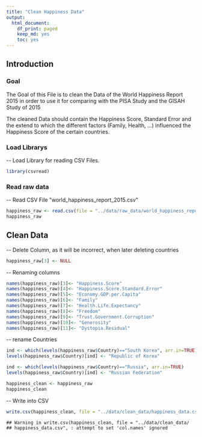 ```yaml
---
title: "Clean Happiness Data"
output:
  html_document:
    df_print: paged
    keep_md: yes
    toc: yes
---
```


## Introduction

### Goal

The Goal of this File is to clean the Data of the World Happiness Report 2015 in order to use it for comparing with the PISA Study and the GISAH Study of 2015
  
The cleaned Data should contain the Happiness Score, Standard Error and the extend to which the different factors (Family, Health, ...) influenced the Happiness Score of the certain countries.


### Load Librarys

-- Load Library for reading CSV Files.


```r
library(csvread)
```

### Read raw data

-- Read CSV File "world_happiness_report_2015.csv"  


```r
happiness_raw <- read.csv(file = "../data/raw_data/world_happiness_report_2015.csv", header = TRUE)
happiness_raw
```

<div data-pagedtable="false">
  <script data-pagedtable-source type="application/json">
{"columns":[{"label":["Country"],"name":[1],"type":["fctr"],"align":["left"]},{"label":["Region"],"name":[2],"type":["fctr"],"align":["left"]},{"label":["Happiness.Rank"],"name":[3],"type":["int"],"align":["right"]},{"label":["Happiness.Score"],"name":[4],"type":["dbl"],"align":["right"]},{"label":["Standard.Error"],"name":[5],"type":["dbl"],"align":["right"]},{"label":["Economy..GDP.per.Capita."],"name":[6],"type":["dbl"],"align":["right"]},{"label":["Family"],"name":[7],"type":["dbl"],"align":["right"]},{"label":["Health..Life.Expectancy."],"name":[8],"type":["dbl"],"align":["right"]},{"label":["Freedom"],"name":[9],"type":["dbl"],"align":["right"]},{"label":["Trust..Government.Corruption."],"name":[10],"type":["dbl"],"align":["right"]},{"label":["Generosity"],"name":[11],"type":["dbl"],"align":["right"]},{"label":["Dystopia.Residual"],"name":[12],"type":["dbl"],"align":["right"]}],"data":[{"1":"Switzerland","2":"Western Europe","3":"1","4":"7.587","5":"0.03411","6":"1.39651","7":"1.34951","8":"0.94143","9":"0.66557","10":"0.41978","11":"0.29678","12":"2.51738"},{"1":"Iceland","2":"Western Europe","3":"2","4":"7.561","5":"0.04884","6":"1.30232","7":"1.40223","8":"0.94784","9":"0.62877","10":"0.14145","11":"0.43630","12":"2.70201"},{"1":"Denmark","2":"Western Europe","3":"3","4":"7.527","5":"0.03328","6":"1.32548","7":"1.36058","8":"0.87464","9":"0.64938","10":"0.48357","11":"0.34139","12":"2.49204"},{"1":"Norway","2":"Western Europe","3":"4","4":"7.522","5":"0.03880","6":"1.45900","7":"1.33095","8":"0.88521","9":"0.66973","10":"0.36503","11":"0.34699","12":"2.46531"},{"1":"Canada","2":"North America","3":"5","4":"7.427","5":"0.03553","6":"1.32629","7":"1.32261","8":"0.90563","9":"0.63297","10":"0.32957","11":"0.45811","12":"2.45176"},{"1":"Finland","2":"Western Europe","3":"6","4":"7.406","5":"0.03140","6":"1.29025","7":"1.31826","8":"0.88911","9":"0.64169","10":"0.41372","11":"0.23351","12":"2.61955"},{"1":"Netherlands","2":"Western Europe","3":"7","4":"7.378","5":"0.02799","6":"1.32944","7":"1.28017","8":"0.89284","9":"0.61576","10":"0.31814","11":"0.47610","12":"2.46570"},{"1":"Sweden","2":"Western Europe","3":"8","4":"7.364","5":"0.03157","6":"1.33171","7":"1.28907","8":"0.91087","9":"0.65980","10":"0.43844","11":"0.36262","12":"2.37119"},{"1":"New Zealand","2":"Australia and New Zealand","3":"9","4":"7.286","5":"0.03371","6":"1.25018","7":"1.31967","8":"0.90837","9":"0.63938","10":"0.42922","11":"0.47501","12":"2.26425"},{"1":"Australia","2":"Australia and New Zealand","3":"10","4":"7.284","5":"0.04083","6":"1.33358","7":"1.30923","8":"0.93156","9":"0.65124","10":"0.35637","11":"0.43562","12":"2.26646"},{"1":"Israel","2":"Middle East and Northern Africa","3":"11","4":"7.278","5":"0.03470","6":"1.22857","7":"1.22393","8":"0.91387","9":"0.41319","10":"0.07785","11":"0.33172","12":"3.08854"},{"1":"Costa Rica","2":"Latin America and Caribbean","3":"12","4":"7.226","5":"0.04454","6":"0.95578","7":"1.23788","8":"0.86027","9":"0.63376","10":"0.10583","11":"0.25497","12":"3.17728"},{"1":"Austria","2":"Western Europe","3":"13","4":"7.200","5":"0.03751","6":"1.33723","7":"1.29704","8":"0.89042","9":"0.62433","10":"0.18676","11":"0.33088","12":"2.53320"},{"1":"Mexico","2":"Latin America and Caribbean","3":"14","4":"7.187","5":"0.04176","6":"1.02054","7":"0.91451","8":"0.81444","9":"0.48181","10":"0.21312","11":"0.14074","12":"3.60214"},{"1":"United States","2":"North America","3":"15","4":"7.119","5":"0.03839","6":"1.39451","7":"1.24711","8":"0.86179","9":"0.54604","10":"0.15890","11":"0.40105","12":"2.51011"},{"1":"Brazil","2":"Latin America and Caribbean","3":"16","4":"6.983","5":"0.04076","6":"0.98124","7":"1.23287","8":"0.69702","9":"0.49049","10":"0.17521","11":"0.14574","12":"3.26001"},{"1":"Luxembourg","2":"Western Europe","3":"17","4":"6.946","5":"0.03499","6":"1.56391","7":"1.21963","8":"0.91894","9":"0.61583","10":"0.37798","11":"0.28034","12":"1.96961"},{"1":"Ireland","2":"Western Europe","3":"18","4":"6.940","5":"0.03676","6":"1.33596","7":"1.36948","8":"0.89533","9":"0.61777","10":"0.28703","11":"0.45901","12":"1.97570"},{"1":"Belgium","2":"Western Europe","3":"19","4":"6.937","5":"0.03595","6":"1.30782","7":"1.28566","8":"0.89667","9":"0.58450","10":"0.22540","11":"0.22250","12":"2.41484"},{"1":"United Arab Emirates","2":"Middle East and Northern Africa","3":"20","4":"6.901","5":"0.03729","6":"1.42727","7":"1.12575","8":"0.80925","9":"0.64157","10":"0.38583","11":"0.26428","12":"2.24743"},{"1":"United Kingdom","2":"Western Europe","3":"21","4":"6.867","5":"0.01866","6":"1.26637","7":"1.28548","8":"0.90943","9":"0.59625","10":"0.32067","11":"0.51912","12":"1.96994"},{"1":"Oman","2":"Middle East and Northern Africa","3":"22","4":"6.853","5":"0.05335","6":"1.36011","7":"1.08182","8":"0.76276","9":"0.63274","10":"0.32524","11":"0.21542","12":"2.47489"},{"1":"Venezuela","2":"Latin America and Caribbean","3":"23","4":"6.810","5":"0.06476","6":"1.04424","7":"1.25596","8":"0.72052","9":"0.42908","10":"0.11069","11":"0.05841","12":"3.19131"},{"1":"Singapore","2":"Southeastern Asia","3":"24","4":"6.798","5":"0.03780","6":"1.52186","7":"1.02000","8":"1.02525","9":"0.54252","10":"0.49210","11":"0.31105","12":"1.88501"},{"1":"Panama","2":"Latin America and Caribbean","3":"25","4":"6.786","5":"0.04910","6":"1.06353","7":"1.19850","8":"0.79661","9":"0.54210","10":"0.09270","11":"0.24434","12":"2.84848"},{"1":"Germany","2":"Western Europe","3":"26","4":"6.750","5":"0.01848","6":"1.32792","7":"1.29937","8":"0.89186","9":"0.61477","10":"0.21843","11":"0.28214","12":"2.11569"},{"1":"Chile","2":"Latin America and Caribbean","3":"27","4":"6.670","5":"0.05800","6":"1.10715","7":"1.12447","8":"0.85857","9":"0.44132","10":"0.12869","11":"0.33363","12":"2.67585"},{"1":"Qatar","2":"Middle East and Northern Africa","3":"28","4":"6.611","5":"0.06257","6":"1.69042","7":"1.07860","8":"0.79733","9":"0.64040","10":"0.52208","11":"0.32573","12":"1.55674"},{"1":"France","2":"Western Europe","3":"29","4":"6.575","5":"0.03512","6":"1.27778","7":"1.26038","8":"0.94579","9":"0.55011","10":"0.20646","11":"0.12332","12":"2.21126"},{"1":"Argentina","2":"Latin America and Caribbean","3":"30","4":"6.574","5":"0.04612","6":"1.05351","7":"1.24823","8":"0.78723","9":"0.44974","10":"0.08484","11":"0.11451","12":"2.83600"},{"1":"Czech Republic","2":"Central and Eastern Europe","3":"31","4":"6.505","5":"0.04168","6":"1.17898","7":"1.20643","8":"0.84483","9":"0.46364","10":"0.02652","11":"0.10686","12":"2.67782"},{"1":"Uruguay","2":"Latin America and Caribbean","3":"32","4":"6.485","5":"0.04539","6":"1.06166","7":"1.20890","8":"0.81160","9":"0.60362","10":"0.24558","11":"0.23240","12":"2.32142"},{"1":"Colombia","2":"Latin America and Caribbean","3":"33","4":"6.477","5":"0.05051","6":"0.91861","7":"1.24018","8":"0.69077","9":"0.53466","10":"0.05120","11":"0.18401","12":"2.85737"},{"1":"Thailand","2":"Southeastern Asia","3":"34","4":"6.455","5":"0.03557","6":"0.96690","7":"1.26504","8":"0.73850","9":"0.55664","10":"0.03187","11":"0.57630","12":"2.31945"},{"1":"Saudi Arabia","2":"Middle East and Northern Africa","3":"35","4":"6.411","5":"0.04633","6":"1.39541","7":"1.08393","8":"0.72025","9":"0.31048","10":"0.32524","11":"0.13706","12":"2.43872"},{"1":"Spain","2":"Western Europe","3":"36","4":"6.329","5":"0.03468","6":"1.23011","7":"1.31379","8":"0.95562","9":"0.45951","10":"0.06398","11":"0.18227","12":"2.12367"},{"1":"Malta","2":"Western Europe","3":"37","4":"6.302","5":"0.04206","6":"1.20740","7":"1.30203","8":"0.88721","9":"0.60365","10":"0.13586","11":"0.51752","12":"1.64880"},{"1":"Taiwan","2":"Eastern Asia","3":"38","4":"6.298","5":"0.03868","6":"1.29098","7":"1.07617","8":"0.87530","9":"0.39740","10":"0.08129","11":"0.25376","12":"2.32323"},{"1":"Kuwait","2":"Middle East and Northern Africa","3":"39","4":"6.295","5":"0.04456","6":"1.55422","7":"1.16594","8":"0.72492","9":"0.55499","10":"0.25609","11":"0.16228","12":"1.87634"},{"1":"Suriname","2":"Latin America and Caribbean","3":"40","4":"6.269","5":"0.09811","6":"0.99534","7":"0.97200","8":"0.60820","9":"0.59657","10":"0.13633","11":"0.16991","12":"2.79094"},{"1":"Trinidad and Tobago","2":"Latin America and Caribbean","3":"41","4":"6.168","5":"0.10895","6":"1.21183","7":"1.18354","8":"0.61483","9":"0.55884","10":"0.01140","11":"0.31844","12":"2.26882"},{"1":"El Salvador","2":"Latin America and Caribbean","3":"42","4":"6.130","5":"0.05618","6":"0.76454","7":"1.02507","8":"0.67737","9":"0.40350","10":"0.11776","11":"0.10692","12":"3.03500"},{"1":"Guatemala","2":"Latin America and Caribbean","3":"43","4":"6.123","5":"0.05224","6":"0.74553","7":"1.04356","8":"0.64425","9":"0.57733","10":"0.09472","11":"0.27489","12":"2.74255"},{"1":"Uzbekistan","2":"Central and Eastern Europe","3":"44","4":"6.003","5":"0.04361","6":"0.63244","7":"1.34043","8":"0.59772","9":"0.65821","10":"0.30826","11":"0.22837","12":"2.23741"},{"1":"Slovakia","2":"Central and Eastern Europe","3":"45","4":"5.995","5":"0.04267","6":"1.16891","7":"1.26999","8":"0.78902","9":"0.31751","10":"0.03431","11":"0.16893","12":"2.24639"},{"1":"Japan","2":"Eastern Asia","3":"46","4":"5.987","5":"0.03581","6":"1.27074","7":"1.25712","8":"0.99111","9":"0.49615","10":"0.18060","11":"0.10705","12":"1.68435"},{"1":"South Korea","2":"Eastern Asia","3":"47","4":"5.984","5":"0.04098","6":"1.24461","7":"0.95774","8":"0.96538","9":"0.33208","10":"0.07857","11":"0.18557","12":"2.21978"},{"1":"Ecuador","2":"Latin America and Caribbean","3":"48","4":"5.975","5":"0.04528","6":"0.86402","7":"0.99903","8":"0.79075","9":"0.48574","10":"0.18090","11":"0.11541","12":"2.53942"},{"1":"Bahrain","2":"Middle East and Northern Africa","3":"49","4":"5.960","5":"0.05412","6":"1.32376","7":"1.21624","8":"0.74716","9":"0.45492","10":"0.30600","11":"0.17362","12":"1.73797"},{"1":"Italy","2":"Western Europe","3":"50","4":"5.948","5":"0.03914","6":"1.25114","7":"1.19777","8":"0.95446","9":"0.26236","10":"0.02901","11":"0.22823","12":"2.02518"},{"1":"Bolivia","2":"Latin America and Caribbean","3":"51","4":"5.890","5":"0.05642","6":"0.68133","7":"0.97841","8":"0.53920","9":"0.57414","10":"0.08800","11":"0.20536","12":"2.82334"},{"1":"Moldova","2":"Central and Eastern Europe","3":"52","4":"5.889","5":"0.03799","6":"0.59448","7":"1.01528","8":"0.61826","9":"0.32818","10":"0.01615","11":"0.20951","12":"3.10712"},{"1":"Paraguay","2":"Latin America and Caribbean","3":"53","4":"5.878","5":"0.04563","6":"0.75985","7":"1.30477","8":"0.66098","9":"0.53899","10":"0.08242","11":"0.34240","12":"2.18896"},{"1":"Kazakhstan","2":"Central and Eastern Europe","3":"54","4":"5.855","5":"0.04114","6":"1.12254","7":"1.12241","8":"0.64368","9":"0.51649","10":"0.08454","11":"0.11827","12":"2.24729"},{"1":"Slovenia","2":"Central and Eastern Europe","3":"55","4":"5.848","5":"0.04251","6":"1.18498","7":"1.27385","8":"0.87337","9":"0.60855","10":"0.03787","11":"0.25328","12":"1.61583"},{"1":"Lithuania","2":"Central and Eastern Europe","3":"56","4":"5.833","5":"0.03843","6":"1.14723","7":"1.25745","8":"0.73128","9":"0.21342","10":"0.01031","11":"0.02641","12":"2.44649"},{"1":"Nicaragua","2":"Latin America and Caribbean","3":"57","4":"5.828","5":"0.05371","6":"0.59325","7":"1.14184","8":"0.74314","9":"0.55475","10":"0.19317","11":"0.27815","12":"2.32407"},{"1":"Peru","2":"Latin America and Caribbean","3":"58","4":"5.824","5":"0.04615","6":"0.90019","7":"0.97459","8":"0.73017","9":"0.41496","10":"0.05989","11":"0.14982","12":"2.59450"},{"1":"Belarus","2":"Central and Eastern Europe","3":"59","4":"5.813","5":"0.03938","6":"1.03192","7":"1.23289","8":"0.73608","9":"0.37938","10":"0.19090","11":"0.11046","12":"2.13090"},{"1":"Poland","2":"Central and Eastern Europe","3":"60","4":"5.791","5":"0.04263","6":"1.12555","7":"1.27948","8":"0.77903","9":"0.53122","10":"0.04212","11":"0.16759","12":"1.86565"},{"1":"Malaysia","2":"Southeastern Asia","3":"61","4":"5.770","5":"0.04330","6":"1.12486","7":"1.07023","8":"0.72394","9":"0.53024","10":"0.10501","11":"0.33075","12":"1.88541"},{"1":"Croatia","2":"Central and Eastern Europe","3":"62","4":"5.759","5":"0.04394","6":"1.08254","7":"0.79624","8":"0.78805","9":"0.25883","10":"0.02430","11":"0.05444","12":"2.75414"},{"1":"Libya","2":"Middle East and Northern Africa","3":"63","4":"5.754","5":"0.07832","6":"1.13145","7":"1.11862","8":"0.70380","9":"0.41668","10":"0.11023","11":"0.18295","12":"2.09066"},{"1":"Russia","2":"Central and Eastern Europe","3":"64","4":"5.716","5":"0.03135","6":"1.13764","7":"1.23617","8":"0.66926","9":"0.36679","10":"0.03005","11":"0.00199","12":"2.27394"},{"1":"Jamaica","2":"Latin America and Caribbean","3":"65","4":"5.709","5":"0.13693","6":"0.81038","7":"1.15102","8":"0.68741","9":"0.50442","10":"0.02299","11":"0.21230","12":"2.32038"},{"1":"North Cyprus","2":"Western Europe","3":"66","4":"5.695","5":"0.05635","6":"1.20806","7":"1.07008","8":"0.92356","9":"0.49027","10":"0.14280","11":"0.26169","12":"1.59888"},{"1":"Cyprus","2":"Western Europe","3":"67","4":"5.689","5":"0.05580","6":"1.20813","7":"0.89318","8":"0.92356","9":"0.40672","10":"0.06146","11":"0.30638","12":"1.88931"},{"1":"Algeria","2":"Middle East and Northern Africa","3":"68","4":"5.605","5":"0.05099","6":"0.93929","7":"1.07772","8":"0.61766","9":"0.28579","10":"0.17383","11":"0.07822","12":"2.43209"},{"1":"Kosovo","2":"Central and Eastern Europe","3":"69","4":"5.589","5":"0.05018","6":"0.80148","7":"0.81198","8":"0.63132","9":"0.24749","10":"0.04741","11":"0.28310","12":"2.76579"},{"1":"Turkmenistan","2":"Central and Eastern Europe","3":"70","4":"5.548","5":"0.04175","6":"0.95847","7":"1.22668","8":"0.53886","9":"0.47610","10":"0.30844","11":"0.16979","12":"1.86984"},{"1":"Mauritius","2":"Sub-Saharan Africa","3":"71","4":"5.477","5":"0.07197","6":"1.00761","7":"0.98521","8":"0.70950","9":"0.56066","10":"0.07521","11":"0.37744","12":"1.76145"},{"1":"Hong Kong","2":"Eastern Asia","3":"72","4":"5.474","5":"0.05051","6":"1.38604","7":"1.05818","8":"1.01328","9":"0.59608","10":"0.37124","11":"0.39478","12":"0.65429"},{"1":"Estonia","2":"Central and Eastern Europe","3":"73","4":"5.429","5":"0.04013","6":"1.15174","7":"1.22791","8":"0.77361","9":"0.44888","10":"0.15184","11":"0.08680","12":"1.58782"},{"1":"Indonesia","2":"Southeastern Asia","3":"74","4":"5.399","5":"0.02596","6":"0.82827","7":"1.08708","8":"0.63793","9":"0.46611","10":"0.00000","11":"0.51535","12":"1.86399"},{"1":"Vietnam","2":"Southeastern Asia","3":"75","4":"5.360","5":"0.03107","6":"0.63216","7":"0.91226","8":"0.74676","9":"0.59444","10":"0.10441","11":"0.16860","12":"2.20173"},{"1":"Turkey","2":"Middle East and Northern Africa","3":"76","4":"5.332","5":"0.03864","6":"1.06098","7":"0.94632","8":"0.73172","9":"0.22815","10":"0.15746","11":"0.12253","12":"2.08528"},{"1":"Kyrgyzstan","2":"Central and Eastern Europe","3":"77","4":"5.286","5":"0.03823","6":"0.47428","7":"1.15115","8":"0.65088","9":"0.43477","10":"0.04232","11":"0.30030","12":"2.23270"},{"1":"Nigeria","2":"Sub-Saharan Africa","3":"78","4":"5.268","5":"0.04192","6":"0.65435","7":"0.90432","8":"0.16007","9":"0.34334","10":"0.04030","11":"0.27233","12":"2.89319"},{"1":"Bhutan","2":"Southern Asia","3":"79","4":"5.253","5":"0.03225","6":"0.77042","7":"1.10395","8":"0.57407","9":"0.53206","10":"0.15445","11":"0.47998","12":"1.63794"},{"1":"Azerbaijan","2":"Central and Eastern Europe","3":"80","4":"5.212","5":"0.03363","6":"1.02389","7":"0.93793","8":"0.64045","9":"0.37030","10":"0.16065","11":"0.07799","12":"2.00073"},{"1":"Pakistan","2":"Southern Asia","3":"81","4":"5.194","5":"0.03726","6":"0.59543","7":"0.41411","8":"0.51466","9":"0.12102","10":"0.10464","11":"0.33671","12":"3.10709"},{"1":"Jordan","2":"Middle East and Northern Africa","3":"82","4":"5.192","5":"0.04524","6":"0.90198","7":"1.05392","8":"0.69639","9":"0.40661","10":"0.14293","11":"0.11053","12":"1.87996"},{"1":"Montenegro","2":"Central and Eastern Europe","3":"82","4":"5.192","5":"0.05235","6":"0.97438","7":"0.90557","8":"0.72521","9":"0.18260","10":"0.14296","11":"0.16140","12":"2.10017"},{"1":"China","2":"Eastern Asia","3":"84","4":"5.140","5":"0.02424","6":"0.89012","7":"0.94675","8":"0.81658","9":"0.51697","10":"0.02781","11":"0.08185","12":"1.86040"},{"1":"Zambia","2":"Sub-Saharan Africa","3":"85","4":"5.129","5":"0.06988","6":"0.47038","7":"0.91612","8":"0.29924","9":"0.48827","10":"0.12468","11":"0.19591","12":"2.63430"},{"1":"Romania","2":"Central and Eastern Europe","3":"86","4":"5.124","5":"0.06607","6":"1.04345","7":"0.88588","8":"0.76890","9":"0.35068","10":"0.00649","11":"0.13748","12":"1.93129"},{"1":"Serbia","2":"Central and Eastern Europe","3":"87","4":"5.123","5":"0.04864","6":"0.92053","7":"1.00964","8":"0.74836","9":"0.20107","10":"0.02617","11":"0.19231","12":"2.02500"},{"1":"Portugal","2":"Western Europe","3":"88","4":"5.102","5":"0.04802","6":"1.15991","7":"1.13935","8":"0.87519","9":"0.51469","10":"0.01078","11":"0.13719","12":"1.26462"},{"1":"Latvia","2":"Central and Eastern Europe","3":"89","4":"5.098","5":"0.04640","6":"1.11312","7":"1.09562","8":"0.72437","9":"0.29671","10":"0.06332","11":"0.18226","12":"1.62215"},{"1":"Philippines","2":"Southeastern Asia","3":"90","4":"5.073","5":"0.04934","6":"0.70532","7":"1.03516","8":"0.58114","9":"0.62545","10":"0.12279","11":"0.24991","12":"1.75360"},{"1":"Somaliland region","2":"Sub-Saharan Africa","3":"91","4":"5.057","5":"0.06161","6":"0.18847","7":"0.95152","8":"0.43873","9":"0.46582","10":"0.39928","11":"0.50318","12":"2.11032"},{"1":"Morocco","2":"Middle East and Northern Africa","3":"92","4":"5.013","5":"0.03420","6":"0.73479","7":"0.64095","8":"0.60954","9":"0.41691","10":"0.08546","11":"0.07172","12":"2.45373"},{"1":"Macedonia","2":"Central and Eastern Europe","3":"93","4":"5.007","5":"0.05376","6":"0.91851","7":"1.00232","8":"0.73545","9":"0.33457","10":"0.05327","11":"0.22359","12":"1.73933"},{"1":"Mozambique","2":"Sub-Saharan Africa","3":"94","4":"4.971","5":"0.07896","6":"0.08308","7":"1.02626","8":"0.09131","9":"0.34037","10":"0.15603","11":"0.22269","12":"3.05137"},{"1":"Albania","2":"Central and Eastern Europe","3":"95","4":"4.959","5":"0.05013","6":"0.87867","7":"0.80434","8":"0.81325","9":"0.35733","10":"0.06413","11":"0.14272","12":"1.89894"},{"1":"Bosnia and Herzegovina","2":"Central and Eastern Europe","3":"96","4":"4.949","5":"0.06913","6":"0.83223","7":"0.91916","8":"0.79081","9":"0.09245","10":"0.00227","11":"0.24808","12":"2.06367"},{"1":"Lesotho","2":"Sub-Saharan Africa","3":"97","4":"4.898","5":"0.09438","6":"0.37545","7":"1.04103","8":"0.07612","9":"0.31767","10":"0.12504","11":"0.16388","12":"2.79832"},{"1":"Dominican Republic","2":"Latin America and Caribbean","3":"98","4":"4.885","5":"0.07446","6":"0.89537","7":"1.17202","8":"0.66825","9":"0.57672","10":"0.14234","11":"0.21684","12":"1.21305"},{"1":"Laos","2":"Southeastern Asia","3":"99","4":"4.876","5":"0.06698","6":"0.59066","7":"0.73803","8":"0.54909","9":"0.59591","10":"0.24249","11":"0.42192","12":"1.73799"},{"1":"Mongolia","2":"Eastern Asia","3":"100","4":"4.874","5":"0.03313","6":"0.82819","7":"1.30060","8":"0.60268","9":"0.43626","10":"0.02666","11":"0.33230","12":"1.34759"},{"1":"Swaziland","2":"Sub-Saharan Africa","3":"101","4":"4.867","5":"0.08742","6":"0.71206","7":"1.07284","8":"0.07566","9":"0.30658","10":"0.03060","11":"0.18259","12":"2.48676"},{"1":"Greece","2":"Western Europe","3":"102","4":"4.857","5":"0.05062","6":"1.15406","7":"0.92933","8":"0.88213","9":"0.07699","10":"0.01397","11":"0.00000","12":"1.80101"},{"1":"Lebanon","2":"Middle East and Northern Africa","3":"103","4":"4.839","5":"0.04337","6":"1.02564","7":"0.80001","8":"0.83947","9":"0.33916","10":"0.04582","11":"0.21854","12":"1.57059"},{"1":"Hungary","2":"Central and Eastern Europe","3":"104","4":"4.800","5":"0.06107","6":"1.12094","7":"1.20215","8":"0.75905","9":"0.32112","10":"0.02758","11":"0.12800","12":"1.24074"},{"1":"Honduras","2":"Latin America and Caribbean","3":"105","4":"4.788","5":"0.05648","6":"0.59532","7":"0.95348","8":"0.69510","9":"0.40148","10":"0.06825","11":"0.23027","12":"1.84408"},{"1":"Tajikistan","2":"Central and Eastern Europe","3":"106","4":"4.786","5":"0.03198","6":"0.39047","7":"0.85563","8":"0.57379","9":"0.47216","10":"0.15072","11":"0.22974","12":"2.11399"},{"1":"Tunisia","2":"Middle East and Northern Africa","3":"107","4":"4.739","5":"0.03589","6":"0.88113","7":"0.60429","8":"0.73793","9":"0.26268","10":"0.06358","11":"0.06431","12":"2.12466"},{"1":"Palestinian Territories","2":"Middle East and Northern Africa","3":"108","4":"4.715","5":"0.04394","6":"0.59867","7":"0.92558","8":"0.66015","9":"0.24499","10":"0.12905","11":"0.11251","12":"2.04384"},{"1":"Bangladesh","2":"Southern Asia","3":"109","4":"4.694","5":"0.03077","6":"0.39753","7":"0.43106","8":"0.60164","9":"0.40820","10":"0.12569","11":"0.21222","12":"2.51767"},{"1":"Iran","2":"Middle East and Northern Africa","3":"110","4":"4.686","5":"0.04449","6":"1.00880","7":"0.54447","8":"0.69805","9":"0.30033","10":"0.05863","11":"0.38086","12":"1.69440"},{"1":"Ukraine","2":"Central and Eastern Europe","3":"111","4":"4.681","5":"0.04412","6":"0.79907","7":"1.20278","8":"0.67390","9":"0.25123","10":"0.02961","11":"0.15275","12":"1.57140"},{"1":"Iraq","2":"Middle East and Northern Africa","3":"112","4":"4.677","5":"0.05232","6":"0.98549","7":"0.81889","8":"0.60237","9":"0.00000","10":"0.13788","11":"0.17922","12":"1.95335"},{"1":"South Africa","2":"Sub-Saharan Africa","3":"113","4":"4.642","5":"0.04585","6":"0.92049","7":"1.18468","8":"0.27688","9":"0.33207","10":"0.08884","11":"0.11973","12":"1.71956"},{"1":"Ghana","2":"Sub-Saharan Africa","3":"114","4":"4.633","5":"0.04742","6":"0.54558","7":"0.67954","8":"0.40132","9":"0.42342","10":"0.04355","11":"0.23087","12":"2.30919"},{"1":"Zimbabwe","2":"Sub-Saharan Africa","3":"115","4":"4.610","5":"0.04290","6":"0.27100","7":"1.03276","8":"0.33475","9":"0.25861","10":"0.08079","11":"0.18987","12":"2.44191"},{"1":"Liberia","2":"Sub-Saharan Africa","3":"116","4":"4.571","5":"0.11068","6":"0.07120","7":"0.78968","8":"0.34201","9":"0.28531","10":"0.06232","11":"0.24362","12":"2.77729"},{"1":"India","2":"Southern Asia","3":"117","4":"4.565","5":"0.02043","6":"0.64499","7":"0.38174","8":"0.51529","9":"0.39786","10":"0.08492","11":"0.26475","12":"2.27513"},{"1":"Sudan","2":"Sub-Saharan Africa","3":"118","4":"4.550","5":"0.06740","6":"0.52107","7":"1.01404","8":"0.36878","9":"0.10081","10":"0.14660","11":"0.19062","12":"2.20857"},{"1":"Haiti","2":"Latin America and Caribbean","3":"119","4":"4.518","5":"0.07331","6":"0.26673","7":"0.74302","8":"0.38847","9":"0.24425","10":"0.17175","11":"0.46187","12":"2.24173"},{"1":"Congo (Kinshasa)","2":"Sub-Saharan Africa","3":"120","4":"4.517","5":"0.03680","6":"0.00000","7":"1.00120","8":"0.09806","9":"0.22605","10":"0.07625","11":"0.24834","12":"2.86712"},{"1":"Nepal","2":"Southern Asia","3":"121","4":"4.514","5":"0.03607","6":"0.35997","7":"0.86449","8":"0.56874","9":"0.38282","10":"0.05907","11":"0.32296","12":"1.95637"},{"1":"Ethiopia","2":"Sub-Saharan Africa","3":"122","4":"4.512","5":"0.03780","6":"0.19073","7":"0.60406","8":"0.44055","9":"0.43450","10":"0.15048","11":"0.24325","12":"2.44876"},{"1":"Sierra Leone","2":"Sub-Saharan Africa","3":"123","4":"4.507","5":"0.07068","6":"0.33024","7":"0.95571","8":"0.00000","9":"0.40840","10":"0.08786","11":"0.21488","12":"2.51009"},{"1":"Mauritania","2":"Sub-Saharan Africa","3":"124","4":"4.436","5":"0.03947","6":"0.45407","7":"0.86908","8":"0.35874","9":"0.24232","10":"0.17461","11":"0.21900","12":"2.11773"},{"1":"Kenya","2":"Sub-Saharan Africa","3":"125","4":"4.419","5":"0.04734","6":"0.36471","7":"0.99876","8":"0.41435","9":"0.42215","10":"0.05839","11":"0.37542","12":"1.78555"},{"1":"Djibouti","2":"Sub-Saharan Africa","3":"126","4":"4.369","5":"0.08096","6":"0.44025","7":"0.59207","8":"0.36291","9":"0.46074","10":"0.28105","11":"0.18093","12":"2.05125"},{"1":"Armenia","2":"Central and Eastern Europe","3":"127","4":"4.350","5":"0.04763","6":"0.76821","7":"0.77711","8":"0.72990","9":"0.19847","10":"0.03900","11":"0.07855","12":"1.75873"},{"1":"Botswana","2":"Sub-Saharan Africa","3":"128","4":"4.332","5":"0.04934","6":"0.99355","7":"1.10464","8":"0.04776","9":"0.49495","10":"0.12474","11":"0.10461","12":"1.46181"},{"1":"Myanmar","2":"Southeastern Asia","3":"129","4":"4.307","5":"0.04351","6":"0.27108","7":"0.70905","8":"0.48246","9":"0.44017","10":"0.19034","11":"0.79588","12":"1.41805"},{"1":"Georgia","2":"Central and Eastern Europe","3":"130","4":"4.297","5":"0.04221","6":"0.74190","7":"0.38562","8":"0.72926","9":"0.40577","10":"0.38331","11":"0.05547","12":"1.59541"},{"1":"Malawi","2":"Sub-Saharan Africa","3":"131","4":"4.292","5":"0.06130","6":"0.01604","7":"0.41134","8":"0.22562","9":"0.43054","10":"0.06977","11":"0.33128","12":"2.80791"},{"1":"Sri Lanka","2":"Southern Asia","3":"132","4":"4.271","5":"0.03751","6":"0.83524","7":"1.01905","8":"0.70806","9":"0.53726","10":"0.09179","11":"0.40828","12":"0.67108"},{"1":"Cameroon","2":"Sub-Saharan Africa","3":"133","4":"4.252","5":"0.04678","6":"0.42250","7":"0.88767","8":"0.23402","9":"0.49309","10":"0.05786","11":"0.20618","12":"1.95071"},{"1":"Bulgaria","2":"Central and Eastern Europe","3":"134","4":"4.218","5":"0.04828","6":"1.01216","7":"1.10614","8":"0.76649","9":"0.30587","10":"0.00872","11":"0.11921","12":"0.89991"},{"1":"Egypt","2":"Middle East and Northern Africa","3":"135","4":"4.194","5":"0.03260","6":"0.88180","7":"0.74700","8":"0.61712","9":"0.17288","10":"0.06324","11":"0.11291","12":"1.59927"},{"1":"Yemen","2":"Middle East and Northern Africa","3":"136","4":"4.077","5":"0.04367","6":"0.54649","7":"0.68093","8":"0.40064","9":"0.35571","10":"0.07854","11":"0.09131","12":"1.92313"},{"1":"Angola","2":"Sub-Saharan Africa","3":"137","4":"4.033","5":"0.04758","6":"0.75778","7":"0.86040","8":"0.16683","9":"0.10384","10":"0.07122","11":"0.12344","12":"1.94939"},{"1":"Mali","2":"Sub-Saharan Africa","3":"138","4":"3.995","5":"0.05602","6":"0.26074","7":"1.03526","8":"0.20583","9":"0.38857","10":"0.12352","11":"0.18798","12":"1.79293"},{"1":"Congo (Brazzaville)","2":"Sub-Saharan Africa","3":"139","4":"3.989","5":"0.06682","6":"0.67866","7":"0.66290","8":"0.31051","9":"0.41466","10":"0.11686","11":"0.12388","12":"1.68135"},{"1":"Comoros","2":"Sub-Saharan Africa","3":"140","4":"3.956","5":"0.04797","6":"0.23906","7":"0.79273","8":"0.36315","9":"0.22917","10":"0.19900","11":"0.17441","12":"1.95812"},{"1":"Uganda","2":"Sub-Saharan Africa","3":"141","4":"3.931","5":"0.04317","6":"0.21102","7":"1.13299","8":"0.33861","9":"0.45727","10":"0.07267","11":"0.29066","12":"1.42766"},{"1":"Senegal","2":"Sub-Saharan Africa","3":"142","4":"3.904","5":"0.03608","6":"0.36498","7":"0.97619","8":"0.43540","9":"0.36772","10":"0.10713","11":"0.20843","12":"1.44395"},{"1":"Gabon","2":"Sub-Saharan Africa","3":"143","4":"3.896","5":"0.04547","6":"1.06024","7":"0.90528","8":"0.43372","9":"0.31914","10":"0.11091","11":"0.06822","12":"0.99895"},{"1":"Niger","2":"Sub-Saharan Africa","3":"144","4":"3.845","5":"0.03602","6":"0.06940","7":"0.77265","8":"0.29707","9":"0.47692","10":"0.15639","11":"0.19387","12":"1.87877"},{"1":"Cambodia","2":"Southeastern Asia","3":"145","4":"3.819","5":"0.05069","6":"0.46038","7":"0.62736","8":"0.61114","9":"0.66246","10":"0.07247","11":"0.40359","12":"0.98195"},{"1":"Tanzania","2":"Sub-Saharan Africa","3":"146","4":"3.781","5":"0.05061","6":"0.28520","7":"1.00268","8":"0.38215","9":"0.32878","10":"0.05747","11":"0.34377","12":"1.38079"},{"1":"Madagascar","2":"Sub-Saharan Africa","3":"147","4":"3.681","5":"0.03633","6":"0.20824","7":"0.66801","8":"0.46721","9":"0.19184","10":"0.08124","11":"0.21333","12":"1.85100"},{"1":"Central African Republic","2":"Sub-Saharan Africa","3":"148","4":"3.678","5":"0.06112","6":"0.07850","7":"0.00000","8":"0.06699","9":"0.48879","10":"0.08289","11":"0.23835","12":"2.72230"},{"1":"Chad","2":"Sub-Saharan Africa","3":"149","4":"3.667","5":"0.03830","6":"0.34193","7":"0.76062","8":"0.15010","9":"0.23501","10":"0.05269","11":"0.18386","12":"1.94296"},{"1":"Guinea","2":"Sub-Saharan Africa","3":"150","4":"3.656","5":"0.03590","6":"0.17417","7":"0.46475","8":"0.24009","9":"0.37725","10":"0.12139","11":"0.28657","12":"1.99172"},{"1":"Ivory Coast","2":"Sub-Saharan Africa","3":"151","4":"3.655","5":"0.05141","6":"0.46534","7":"0.77115","8":"0.15185","9":"0.46866","10":"0.17922","11":"0.20165","12":"1.41723"},{"1":"Burkina Faso","2":"Sub-Saharan Africa","3":"152","4":"3.587","5":"0.04324","6":"0.25812","7":"0.85188","8":"0.27125","9":"0.39493","10":"0.12832","11":"0.21747","12":"1.46494"},{"1":"Afghanistan","2":"Southern Asia","3":"153","4":"3.575","5":"0.03084","6":"0.31982","7":"0.30285","8":"0.30335","9":"0.23414","10":"0.09719","11":"0.36510","12":"1.95210"},{"1":"Rwanda","2":"Sub-Saharan Africa","3":"154","4":"3.465","5":"0.03464","6":"0.22208","7":"0.77370","8":"0.42864","9":"0.59201","10":"0.55191","11":"0.22628","12":"0.67042"},{"1":"Benin","2":"Sub-Saharan Africa","3":"155","4":"3.340","5":"0.03656","6":"0.28665","7":"0.35386","8":"0.31910","9":"0.48450","10":"0.08010","11":"0.18260","12":"1.63328"},{"1":"Syria","2":"Middle East and Northern Africa","3":"156","4":"3.006","5":"0.05015","6":"0.66320","7":"0.47489","8":"0.72193","9":"0.15684","10":"0.18906","11":"0.47179","12":"0.32858"},{"1":"Burundi","2":"Sub-Saharan Africa","3":"157","4":"2.905","5":"0.08658","6":"0.01530","7":"0.41587","8":"0.22396","9":"0.11850","10":"0.10062","11":"0.19727","12":"1.83302"},{"1":"Togo","2":"Sub-Saharan Africa","3":"158","4":"2.839","5":"0.06727","6":"0.20868","7":"0.13995","8":"0.28443","9":"0.36453","10":"0.10731","11":"0.16681","12":"1.56726"}],"options":{"columns":{"min":{},"max":[10]},"rows":{"min":[10],"max":[10]},"pages":{}}}
  </script>
</div>

## Clean Data

-- Delete Column, as it will be incorrect, when later deleting countries


```r
happiness_raw[3] <- NULL
```

-- Renaming columns


```r
names(happiness_raw)[3]<- "Happiness.Score"
names(happiness_raw)[4]<- "Happiness.Score.Standard.Error"
names(happiness_raw)[5]<- "Economy.GDP.per.Capita"
names(happiness_raw)[6]<- "Family"
names(happiness_raw)[7]<- "Health.Life.Expectancy"
names(happiness_raw)[8]<- "Freedom"
names(happiness_raw)[9]<- "Trust.Government.Corruption"
names(happiness_raw)[10]<- "Generosity"
names(happiness_raw)[11]<- "Dystopia.Residual"
```

-- rename Countries  


```r
ind <- which(levels(happiness_raw$Country)=="South Korea", arr.in=TRUE)
levels(happiness_raw$Country)[ind] <- "Republic of Korea"

ind <- which(levels(happiness_raw$Country)=="Russia", arr.in=TRUE)
levels(happiness_raw$Country)[ind] <- "Russian Federation"

happiness_clean <- happiness_raw
happiness_clean
```

<div data-pagedtable="false">
  <script data-pagedtable-source type="application/json">
{"columns":[{"label":["Country"],"name":[1],"type":["fctr"],"align":["left"]},{"label":["Region"],"name":[2],"type":["fctr"],"align":["left"]},{"label":["Happiness.Score"],"name":[3],"type":["dbl"],"align":["right"]},{"label":["Happiness.Score.Standard.Error"],"name":[4],"type":["dbl"],"align":["right"]},{"label":["Economy.GDP.per.Capita"],"name":[5],"type":["dbl"],"align":["right"]},{"label":["Family"],"name":[6],"type":["dbl"],"align":["right"]},{"label":["Health.Life.Expectancy"],"name":[7],"type":["dbl"],"align":["right"]},{"label":["Freedom"],"name":[8],"type":["dbl"],"align":["right"]},{"label":["Trust.Government.Corruption"],"name":[9],"type":["dbl"],"align":["right"]},{"label":["Generosity"],"name":[10],"type":["dbl"],"align":["right"]},{"label":["Dystopia.Residual"],"name":[11],"type":["dbl"],"align":["right"]}],"data":[{"1":"Switzerland","2":"Western Europe","3":"7.587","4":"0.03411","5":"1.39651","6":"1.34951","7":"0.94143","8":"0.66557","9":"0.41978","10":"0.29678","11":"2.51738"},{"1":"Iceland","2":"Western Europe","3":"7.561","4":"0.04884","5":"1.30232","6":"1.40223","7":"0.94784","8":"0.62877","9":"0.14145","10":"0.43630","11":"2.70201"},{"1":"Denmark","2":"Western Europe","3":"7.527","4":"0.03328","5":"1.32548","6":"1.36058","7":"0.87464","8":"0.64938","9":"0.48357","10":"0.34139","11":"2.49204"},{"1":"Norway","2":"Western Europe","3":"7.522","4":"0.03880","5":"1.45900","6":"1.33095","7":"0.88521","8":"0.66973","9":"0.36503","10":"0.34699","11":"2.46531"},{"1":"Canada","2":"North America","3":"7.427","4":"0.03553","5":"1.32629","6":"1.32261","7":"0.90563","8":"0.63297","9":"0.32957","10":"0.45811","11":"2.45176"},{"1":"Finland","2":"Western Europe","3":"7.406","4":"0.03140","5":"1.29025","6":"1.31826","7":"0.88911","8":"0.64169","9":"0.41372","10":"0.23351","11":"2.61955"},{"1":"Netherlands","2":"Western Europe","3":"7.378","4":"0.02799","5":"1.32944","6":"1.28017","7":"0.89284","8":"0.61576","9":"0.31814","10":"0.47610","11":"2.46570"},{"1":"Sweden","2":"Western Europe","3":"7.364","4":"0.03157","5":"1.33171","6":"1.28907","7":"0.91087","8":"0.65980","9":"0.43844","10":"0.36262","11":"2.37119"},{"1":"New Zealand","2":"Australia and New Zealand","3":"7.286","4":"0.03371","5":"1.25018","6":"1.31967","7":"0.90837","8":"0.63938","9":"0.42922","10":"0.47501","11":"2.26425"},{"1":"Australia","2":"Australia and New Zealand","3":"7.284","4":"0.04083","5":"1.33358","6":"1.30923","7":"0.93156","8":"0.65124","9":"0.35637","10":"0.43562","11":"2.26646"},{"1":"Israel","2":"Middle East and Northern Africa","3":"7.278","4":"0.03470","5":"1.22857","6":"1.22393","7":"0.91387","8":"0.41319","9":"0.07785","10":"0.33172","11":"3.08854"},{"1":"Costa Rica","2":"Latin America and Caribbean","3":"7.226","4":"0.04454","5":"0.95578","6":"1.23788","7":"0.86027","8":"0.63376","9":"0.10583","10":"0.25497","11":"3.17728"},{"1":"Austria","2":"Western Europe","3":"7.200","4":"0.03751","5":"1.33723","6":"1.29704","7":"0.89042","8":"0.62433","9":"0.18676","10":"0.33088","11":"2.53320"},{"1":"Mexico","2":"Latin America and Caribbean","3":"7.187","4":"0.04176","5":"1.02054","6":"0.91451","7":"0.81444","8":"0.48181","9":"0.21312","10":"0.14074","11":"3.60214"},{"1":"United States","2":"North America","3":"7.119","4":"0.03839","5":"1.39451","6":"1.24711","7":"0.86179","8":"0.54604","9":"0.15890","10":"0.40105","11":"2.51011"},{"1":"Brazil","2":"Latin America and Caribbean","3":"6.983","4":"0.04076","5":"0.98124","6":"1.23287","7":"0.69702","8":"0.49049","9":"0.17521","10":"0.14574","11":"3.26001"},{"1":"Luxembourg","2":"Western Europe","3":"6.946","4":"0.03499","5":"1.56391","6":"1.21963","7":"0.91894","8":"0.61583","9":"0.37798","10":"0.28034","11":"1.96961"},{"1":"Ireland","2":"Western Europe","3":"6.940","4":"0.03676","5":"1.33596","6":"1.36948","7":"0.89533","8":"0.61777","9":"0.28703","10":"0.45901","11":"1.97570"},{"1":"Belgium","2":"Western Europe","3":"6.937","4":"0.03595","5":"1.30782","6":"1.28566","7":"0.89667","8":"0.58450","9":"0.22540","10":"0.22250","11":"2.41484"},{"1":"United Arab Emirates","2":"Middle East and Northern Africa","3":"6.901","4":"0.03729","5":"1.42727","6":"1.12575","7":"0.80925","8":"0.64157","9":"0.38583","10":"0.26428","11":"2.24743"},{"1":"United Kingdom","2":"Western Europe","3":"6.867","4":"0.01866","5":"1.26637","6":"1.28548","7":"0.90943","8":"0.59625","9":"0.32067","10":"0.51912","11":"1.96994"},{"1":"Oman","2":"Middle East and Northern Africa","3":"6.853","4":"0.05335","5":"1.36011","6":"1.08182","7":"0.76276","8":"0.63274","9":"0.32524","10":"0.21542","11":"2.47489"},{"1":"Venezuela","2":"Latin America and Caribbean","3":"6.810","4":"0.06476","5":"1.04424","6":"1.25596","7":"0.72052","8":"0.42908","9":"0.11069","10":"0.05841","11":"3.19131"},{"1":"Singapore","2":"Southeastern Asia","3":"6.798","4":"0.03780","5":"1.52186","6":"1.02000","7":"1.02525","8":"0.54252","9":"0.49210","10":"0.31105","11":"1.88501"},{"1":"Panama","2":"Latin America and Caribbean","3":"6.786","4":"0.04910","5":"1.06353","6":"1.19850","7":"0.79661","8":"0.54210","9":"0.09270","10":"0.24434","11":"2.84848"},{"1":"Germany","2":"Western Europe","3":"6.750","4":"0.01848","5":"1.32792","6":"1.29937","7":"0.89186","8":"0.61477","9":"0.21843","10":"0.28214","11":"2.11569"},{"1":"Chile","2":"Latin America and Caribbean","3":"6.670","4":"0.05800","5":"1.10715","6":"1.12447","7":"0.85857","8":"0.44132","9":"0.12869","10":"0.33363","11":"2.67585"},{"1":"Qatar","2":"Middle East and Northern Africa","3":"6.611","4":"0.06257","5":"1.69042","6":"1.07860","7":"0.79733","8":"0.64040","9":"0.52208","10":"0.32573","11":"1.55674"},{"1":"France","2":"Western Europe","3":"6.575","4":"0.03512","5":"1.27778","6":"1.26038","7":"0.94579","8":"0.55011","9":"0.20646","10":"0.12332","11":"2.21126"},{"1":"Argentina","2":"Latin America and Caribbean","3":"6.574","4":"0.04612","5":"1.05351","6":"1.24823","7":"0.78723","8":"0.44974","9":"0.08484","10":"0.11451","11":"2.83600"},{"1":"Czech Republic","2":"Central and Eastern Europe","3":"6.505","4":"0.04168","5":"1.17898","6":"1.20643","7":"0.84483","8":"0.46364","9":"0.02652","10":"0.10686","11":"2.67782"},{"1":"Uruguay","2":"Latin America and Caribbean","3":"6.485","4":"0.04539","5":"1.06166","6":"1.20890","7":"0.81160","8":"0.60362","9":"0.24558","10":"0.23240","11":"2.32142"},{"1":"Colombia","2":"Latin America and Caribbean","3":"6.477","4":"0.05051","5":"0.91861","6":"1.24018","7":"0.69077","8":"0.53466","9":"0.05120","10":"0.18401","11":"2.85737"},{"1":"Thailand","2":"Southeastern Asia","3":"6.455","4":"0.03557","5":"0.96690","6":"1.26504","7":"0.73850","8":"0.55664","9":"0.03187","10":"0.57630","11":"2.31945"},{"1":"Saudi Arabia","2":"Middle East and Northern Africa","3":"6.411","4":"0.04633","5":"1.39541","6":"1.08393","7":"0.72025","8":"0.31048","9":"0.32524","10":"0.13706","11":"2.43872"},{"1":"Spain","2":"Western Europe","3":"6.329","4":"0.03468","5":"1.23011","6":"1.31379","7":"0.95562","8":"0.45951","9":"0.06398","10":"0.18227","11":"2.12367"},{"1":"Malta","2":"Western Europe","3":"6.302","4":"0.04206","5":"1.20740","6":"1.30203","7":"0.88721","8":"0.60365","9":"0.13586","10":"0.51752","11":"1.64880"},{"1":"Taiwan","2":"Eastern Asia","3":"6.298","4":"0.03868","5":"1.29098","6":"1.07617","7":"0.87530","8":"0.39740","9":"0.08129","10":"0.25376","11":"2.32323"},{"1":"Kuwait","2":"Middle East and Northern Africa","3":"6.295","4":"0.04456","5":"1.55422","6":"1.16594","7":"0.72492","8":"0.55499","9":"0.25609","10":"0.16228","11":"1.87634"},{"1":"Suriname","2":"Latin America and Caribbean","3":"6.269","4":"0.09811","5":"0.99534","6":"0.97200","7":"0.60820","8":"0.59657","9":"0.13633","10":"0.16991","11":"2.79094"},{"1":"Trinidad and Tobago","2":"Latin America and Caribbean","3":"6.168","4":"0.10895","5":"1.21183","6":"1.18354","7":"0.61483","8":"0.55884","9":"0.01140","10":"0.31844","11":"2.26882"},{"1":"El Salvador","2":"Latin America and Caribbean","3":"6.130","4":"0.05618","5":"0.76454","6":"1.02507","7":"0.67737","8":"0.40350","9":"0.11776","10":"0.10692","11":"3.03500"},{"1":"Guatemala","2":"Latin America and Caribbean","3":"6.123","4":"0.05224","5":"0.74553","6":"1.04356","7":"0.64425","8":"0.57733","9":"0.09472","10":"0.27489","11":"2.74255"},{"1":"Uzbekistan","2":"Central and Eastern Europe","3":"6.003","4":"0.04361","5":"0.63244","6":"1.34043","7":"0.59772","8":"0.65821","9":"0.30826","10":"0.22837","11":"2.23741"},{"1":"Slovakia","2":"Central and Eastern Europe","3":"5.995","4":"0.04267","5":"1.16891","6":"1.26999","7":"0.78902","8":"0.31751","9":"0.03431","10":"0.16893","11":"2.24639"},{"1":"Japan","2":"Eastern Asia","3":"5.987","4":"0.03581","5":"1.27074","6":"1.25712","7":"0.99111","8":"0.49615","9":"0.18060","10":"0.10705","11":"1.68435"},{"1":"Republic of Korea","2":"Eastern Asia","3":"5.984","4":"0.04098","5":"1.24461","6":"0.95774","7":"0.96538","8":"0.33208","9":"0.07857","10":"0.18557","11":"2.21978"},{"1":"Ecuador","2":"Latin America and Caribbean","3":"5.975","4":"0.04528","5":"0.86402","6":"0.99903","7":"0.79075","8":"0.48574","9":"0.18090","10":"0.11541","11":"2.53942"},{"1":"Bahrain","2":"Middle East and Northern Africa","3":"5.960","4":"0.05412","5":"1.32376","6":"1.21624","7":"0.74716","8":"0.45492","9":"0.30600","10":"0.17362","11":"1.73797"},{"1":"Italy","2":"Western Europe","3":"5.948","4":"0.03914","5":"1.25114","6":"1.19777","7":"0.95446","8":"0.26236","9":"0.02901","10":"0.22823","11":"2.02518"},{"1":"Bolivia","2":"Latin America and Caribbean","3":"5.890","4":"0.05642","5":"0.68133","6":"0.97841","7":"0.53920","8":"0.57414","9":"0.08800","10":"0.20536","11":"2.82334"},{"1":"Moldova","2":"Central and Eastern Europe","3":"5.889","4":"0.03799","5":"0.59448","6":"1.01528","7":"0.61826","8":"0.32818","9":"0.01615","10":"0.20951","11":"3.10712"},{"1":"Paraguay","2":"Latin America and Caribbean","3":"5.878","4":"0.04563","5":"0.75985","6":"1.30477","7":"0.66098","8":"0.53899","9":"0.08242","10":"0.34240","11":"2.18896"},{"1":"Kazakhstan","2":"Central and Eastern Europe","3":"5.855","4":"0.04114","5":"1.12254","6":"1.12241","7":"0.64368","8":"0.51649","9":"0.08454","10":"0.11827","11":"2.24729"},{"1":"Slovenia","2":"Central and Eastern Europe","3":"5.848","4":"0.04251","5":"1.18498","6":"1.27385","7":"0.87337","8":"0.60855","9":"0.03787","10":"0.25328","11":"1.61583"},{"1":"Lithuania","2":"Central and Eastern Europe","3":"5.833","4":"0.03843","5":"1.14723","6":"1.25745","7":"0.73128","8":"0.21342","9":"0.01031","10":"0.02641","11":"2.44649"},{"1":"Nicaragua","2":"Latin America and Caribbean","3":"5.828","4":"0.05371","5":"0.59325","6":"1.14184","7":"0.74314","8":"0.55475","9":"0.19317","10":"0.27815","11":"2.32407"},{"1":"Peru","2":"Latin America and Caribbean","3":"5.824","4":"0.04615","5":"0.90019","6":"0.97459","7":"0.73017","8":"0.41496","9":"0.05989","10":"0.14982","11":"2.59450"},{"1":"Belarus","2":"Central and Eastern Europe","3":"5.813","4":"0.03938","5":"1.03192","6":"1.23289","7":"0.73608","8":"0.37938","9":"0.19090","10":"0.11046","11":"2.13090"},{"1":"Poland","2":"Central and Eastern Europe","3":"5.791","4":"0.04263","5":"1.12555","6":"1.27948","7":"0.77903","8":"0.53122","9":"0.04212","10":"0.16759","11":"1.86565"},{"1":"Malaysia","2":"Southeastern Asia","3":"5.770","4":"0.04330","5":"1.12486","6":"1.07023","7":"0.72394","8":"0.53024","9":"0.10501","10":"0.33075","11":"1.88541"},{"1":"Croatia","2":"Central and Eastern Europe","3":"5.759","4":"0.04394","5":"1.08254","6":"0.79624","7":"0.78805","8":"0.25883","9":"0.02430","10":"0.05444","11":"2.75414"},{"1":"Libya","2":"Middle East and Northern Africa","3":"5.754","4":"0.07832","5":"1.13145","6":"1.11862","7":"0.70380","8":"0.41668","9":"0.11023","10":"0.18295","11":"2.09066"},{"1":"Russian Federation","2":"Central and Eastern Europe","3":"5.716","4":"0.03135","5":"1.13764","6":"1.23617","7":"0.66926","8":"0.36679","9":"0.03005","10":"0.00199","11":"2.27394"},{"1":"Jamaica","2":"Latin America and Caribbean","3":"5.709","4":"0.13693","5":"0.81038","6":"1.15102","7":"0.68741","8":"0.50442","9":"0.02299","10":"0.21230","11":"2.32038"},{"1":"North Cyprus","2":"Western Europe","3":"5.695","4":"0.05635","5":"1.20806","6":"1.07008","7":"0.92356","8":"0.49027","9":"0.14280","10":"0.26169","11":"1.59888"},{"1":"Cyprus","2":"Western Europe","3":"5.689","4":"0.05580","5":"1.20813","6":"0.89318","7":"0.92356","8":"0.40672","9":"0.06146","10":"0.30638","11":"1.88931"},{"1":"Algeria","2":"Middle East and Northern Africa","3":"5.605","4":"0.05099","5":"0.93929","6":"1.07772","7":"0.61766","8":"0.28579","9":"0.17383","10":"0.07822","11":"2.43209"},{"1":"Kosovo","2":"Central and Eastern Europe","3":"5.589","4":"0.05018","5":"0.80148","6":"0.81198","7":"0.63132","8":"0.24749","9":"0.04741","10":"0.28310","11":"2.76579"},{"1":"Turkmenistan","2":"Central and Eastern Europe","3":"5.548","4":"0.04175","5":"0.95847","6":"1.22668","7":"0.53886","8":"0.47610","9":"0.30844","10":"0.16979","11":"1.86984"},{"1":"Mauritius","2":"Sub-Saharan Africa","3":"5.477","4":"0.07197","5":"1.00761","6":"0.98521","7":"0.70950","8":"0.56066","9":"0.07521","10":"0.37744","11":"1.76145"},{"1":"Hong Kong","2":"Eastern Asia","3":"5.474","4":"0.05051","5":"1.38604","6":"1.05818","7":"1.01328","8":"0.59608","9":"0.37124","10":"0.39478","11":"0.65429"},{"1":"Estonia","2":"Central and Eastern Europe","3":"5.429","4":"0.04013","5":"1.15174","6":"1.22791","7":"0.77361","8":"0.44888","9":"0.15184","10":"0.08680","11":"1.58782"},{"1":"Indonesia","2":"Southeastern Asia","3":"5.399","4":"0.02596","5":"0.82827","6":"1.08708","7":"0.63793","8":"0.46611","9":"0.00000","10":"0.51535","11":"1.86399"},{"1":"Vietnam","2":"Southeastern Asia","3":"5.360","4":"0.03107","5":"0.63216","6":"0.91226","7":"0.74676","8":"0.59444","9":"0.10441","10":"0.16860","11":"2.20173"},{"1":"Turkey","2":"Middle East and Northern Africa","3":"5.332","4":"0.03864","5":"1.06098","6":"0.94632","7":"0.73172","8":"0.22815","9":"0.15746","10":"0.12253","11":"2.08528"},{"1":"Kyrgyzstan","2":"Central and Eastern Europe","3":"5.286","4":"0.03823","5":"0.47428","6":"1.15115","7":"0.65088","8":"0.43477","9":"0.04232","10":"0.30030","11":"2.23270"},{"1":"Nigeria","2":"Sub-Saharan Africa","3":"5.268","4":"0.04192","5":"0.65435","6":"0.90432","7":"0.16007","8":"0.34334","9":"0.04030","10":"0.27233","11":"2.89319"},{"1":"Bhutan","2":"Southern Asia","3":"5.253","4":"0.03225","5":"0.77042","6":"1.10395","7":"0.57407","8":"0.53206","9":"0.15445","10":"0.47998","11":"1.63794"},{"1":"Azerbaijan","2":"Central and Eastern Europe","3":"5.212","4":"0.03363","5":"1.02389","6":"0.93793","7":"0.64045","8":"0.37030","9":"0.16065","10":"0.07799","11":"2.00073"},{"1":"Pakistan","2":"Southern Asia","3":"5.194","4":"0.03726","5":"0.59543","6":"0.41411","7":"0.51466","8":"0.12102","9":"0.10464","10":"0.33671","11":"3.10709"},{"1":"Jordan","2":"Middle East and Northern Africa","3":"5.192","4":"0.04524","5":"0.90198","6":"1.05392","7":"0.69639","8":"0.40661","9":"0.14293","10":"0.11053","11":"1.87996"},{"1":"Montenegro","2":"Central and Eastern Europe","3":"5.192","4":"0.05235","5":"0.97438","6":"0.90557","7":"0.72521","8":"0.18260","9":"0.14296","10":"0.16140","11":"2.10017"},{"1":"China","2":"Eastern Asia","3":"5.140","4":"0.02424","5":"0.89012","6":"0.94675","7":"0.81658","8":"0.51697","9":"0.02781","10":"0.08185","11":"1.86040"},{"1":"Zambia","2":"Sub-Saharan Africa","3":"5.129","4":"0.06988","5":"0.47038","6":"0.91612","7":"0.29924","8":"0.48827","9":"0.12468","10":"0.19591","11":"2.63430"},{"1":"Romania","2":"Central and Eastern Europe","3":"5.124","4":"0.06607","5":"1.04345","6":"0.88588","7":"0.76890","8":"0.35068","9":"0.00649","10":"0.13748","11":"1.93129"},{"1":"Serbia","2":"Central and Eastern Europe","3":"5.123","4":"0.04864","5":"0.92053","6":"1.00964","7":"0.74836","8":"0.20107","9":"0.02617","10":"0.19231","11":"2.02500"},{"1":"Portugal","2":"Western Europe","3":"5.102","4":"0.04802","5":"1.15991","6":"1.13935","7":"0.87519","8":"0.51469","9":"0.01078","10":"0.13719","11":"1.26462"},{"1":"Latvia","2":"Central and Eastern Europe","3":"5.098","4":"0.04640","5":"1.11312","6":"1.09562","7":"0.72437","8":"0.29671","9":"0.06332","10":"0.18226","11":"1.62215"},{"1":"Philippines","2":"Southeastern Asia","3":"5.073","4":"0.04934","5":"0.70532","6":"1.03516","7":"0.58114","8":"0.62545","9":"0.12279","10":"0.24991","11":"1.75360"},{"1":"Somaliland region","2":"Sub-Saharan Africa","3":"5.057","4":"0.06161","5":"0.18847","6":"0.95152","7":"0.43873","8":"0.46582","9":"0.39928","10":"0.50318","11":"2.11032"},{"1":"Morocco","2":"Middle East and Northern Africa","3":"5.013","4":"0.03420","5":"0.73479","6":"0.64095","7":"0.60954","8":"0.41691","9":"0.08546","10":"0.07172","11":"2.45373"},{"1":"Macedonia","2":"Central and Eastern Europe","3":"5.007","4":"0.05376","5":"0.91851","6":"1.00232","7":"0.73545","8":"0.33457","9":"0.05327","10":"0.22359","11":"1.73933"},{"1":"Mozambique","2":"Sub-Saharan Africa","3":"4.971","4":"0.07896","5":"0.08308","6":"1.02626","7":"0.09131","8":"0.34037","9":"0.15603","10":"0.22269","11":"3.05137"},{"1":"Albania","2":"Central and Eastern Europe","3":"4.959","4":"0.05013","5":"0.87867","6":"0.80434","7":"0.81325","8":"0.35733","9":"0.06413","10":"0.14272","11":"1.89894"},{"1":"Bosnia and Herzegovina","2":"Central and Eastern Europe","3":"4.949","4":"0.06913","5":"0.83223","6":"0.91916","7":"0.79081","8":"0.09245","9":"0.00227","10":"0.24808","11":"2.06367"},{"1":"Lesotho","2":"Sub-Saharan Africa","3":"4.898","4":"0.09438","5":"0.37545","6":"1.04103","7":"0.07612","8":"0.31767","9":"0.12504","10":"0.16388","11":"2.79832"},{"1":"Dominican Republic","2":"Latin America and Caribbean","3":"4.885","4":"0.07446","5":"0.89537","6":"1.17202","7":"0.66825","8":"0.57672","9":"0.14234","10":"0.21684","11":"1.21305"},{"1":"Laos","2":"Southeastern Asia","3":"4.876","4":"0.06698","5":"0.59066","6":"0.73803","7":"0.54909","8":"0.59591","9":"0.24249","10":"0.42192","11":"1.73799"},{"1":"Mongolia","2":"Eastern Asia","3":"4.874","4":"0.03313","5":"0.82819","6":"1.30060","7":"0.60268","8":"0.43626","9":"0.02666","10":"0.33230","11":"1.34759"},{"1":"Swaziland","2":"Sub-Saharan Africa","3":"4.867","4":"0.08742","5":"0.71206","6":"1.07284","7":"0.07566","8":"0.30658","9":"0.03060","10":"0.18259","11":"2.48676"},{"1":"Greece","2":"Western Europe","3":"4.857","4":"0.05062","5":"1.15406","6":"0.92933","7":"0.88213","8":"0.07699","9":"0.01397","10":"0.00000","11":"1.80101"},{"1":"Lebanon","2":"Middle East and Northern Africa","3":"4.839","4":"0.04337","5":"1.02564","6":"0.80001","7":"0.83947","8":"0.33916","9":"0.04582","10":"0.21854","11":"1.57059"},{"1":"Hungary","2":"Central and Eastern Europe","3":"4.800","4":"0.06107","5":"1.12094","6":"1.20215","7":"0.75905","8":"0.32112","9":"0.02758","10":"0.12800","11":"1.24074"},{"1":"Honduras","2":"Latin America and Caribbean","3":"4.788","4":"0.05648","5":"0.59532","6":"0.95348","7":"0.69510","8":"0.40148","9":"0.06825","10":"0.23027","11":"1.84408"},{"1":"Tajikistan","2":"Central and Eastern Europe","3":"4.786","4":"0.03198","5":"0.39047","6":"0.85563","7":"0.57379","8":"0.47216","9":"0.15072","10":"0.22974","11":"2.11399"},{"1":"Tunisia","2":"Middle East and Northern Africa","3":"4.739","4":"0.03589","5":"0.88113","6":"0.60429","7":"0.73793","8":"0.26268","9":"0.06358","10":"0.06431","11":"2.12466"},{"1":"Palestinian Territories","2":"Middle East and Northern Africa","3":"4.715","4":"0.04394","5":"0.59867","6":"0.92558","7":"0.66015","8":"0.24499","9":"0.12905","10":"0.11251","11":"2.04384"},{"1":"Bangladesh","2":"Southern Asia","3":"4.694","4":"0.03077","5":"0.39753","6":"0.43106","7":"0.60164","8":"0.40820","9":"0.12569","10":"0.21222","11":"2.51767"},{"1":"Iran","2":"Middle East and Northern Africa","3":"4.686","4":"0.04449","5":"1.00880","6":"0.54447","7":"0.69805","8":"0.30033","9":"0.05863","10":"0.38086","11":"1.69440"},{"1":"Ukraine","2":"Central and Eastern Europe","3":"4.681","4":"0.04412","5":"0.79907","6":"1.20278","7":"0.67390","8":"0.25123","9":"0.02961","10":"0.15275","11":"1.57140"},{"1":"Iraq","2":"Middle East and Northern Africa","3":"4.677","4":"0.05232","5":"0.98549","6":"0.81889","7":"0.60237","8":"0.00000","9":"0.13788","10":"0.17922","11":"1.95335"},{"1":"South Africa","2":"Sub-Saharan Africa","3":"4.642","4":"0.04585","5":"0.92049","6":"1.18468","7":"0.27688","8":"0.33207","9":"0.08884","10":"0.11973","11":"1.71956"},{"1":"Ghana","2":"Sub-Saharan Africa","3":"4.633","4":"0.04742","5":"0.54558","6":"0.67954","7":"0.40132","8":"0.42342","9":"0.04355","10":"0.23087","11":"2.30919"},{"1":"Zimbabwe","2":"Sub-Saharan Africa","3":"4.610","4":"0.04290","5":"0.27100","6":"1.03276","7":"0.33475","8":"0.25861","9":"0.08079","10":"0.18987","11":"2.44191"},{"1":"Liberia","2":"Sub-Saharan Africa","3":"4.571","4":"0.11068","5":"0.07120","6":"0.78968","7":"0.34201","8":"0.28531","9":"0.06232","10":"0.24362","11":"2.77729"},{"1":"India","2":"Southern Asia","3":"4.565","4":"0.02043","5":"0.64499","6":"0.38174","7":"0.51529","8":"0.39786","9":"0.08492","10":"0.26475","11":"2.27513"},{"1":"Sudan","2":"Sub-Saharan Africa","3":"4.550","4":"0.06740","5":"0.52107","6":"1.01404","7":"0.36878","8":"0.10081","9":"0.14660","10":"0.19062","11":"2.20857"},{"1":"Haiti","2":"Latin America and Caribbean","3":"4.518","4":"0.07331","5":"0.26673","6":"0.74302","7":"0.38847","8":"0.24425","9":"0.17175","10":"0.46187","11":"2.24173"},{"1":"Congo (Kinshasa)","2":"Sub-Saharan Africa","3":"4.517","4":"0.03680","5":"0.00000","6":"1.00120","7":"0.09806","8":"0.22605","9":"0.07625","10":"0.24834","11":"2.86712"},{"1":"Nepal","2":"Southern Asia","3":"4.514","4":"0.03607","5":"0.35997","6":"0.86449","7":"0.56874","8":"0.38282","9":"0.05907","10":"0.32296","11":"1.95637"},{"1":"Ethiopia","2":"Sub-Saharan Africa","3":"4.512","4":"0.03780","5":"0.19073","6":"0.60406","7":"0.44055","8":"0.43450","9":"0.15048","10":"0.24325","11":"2.44876"},{"1":"Sierra Leone","2":"Sub-Saharan Africa","3":"4.507","4":"0.07068","5":"0.33024","6":"0.95571","7":"0.00000","8":"0.40840","9":"0.08786","10":"0.21488","11":"2.51009"},{"1":"Mauritania","2":"Sub-Saharan Africa","3":"4.436","4":"0.03947","5":"0.45407","6":"0.86908","7":"0.35874","8":"0.24232","9":"0.17461","10":"0.21900","11":"2.11773"},{"1":"Kenya","2":"Sub-Saharan Africa","3":"4.419","4":"0.04734","5":"0.36471","6":"0.99876","7":"0.41435","8":"0.42215","9":"0.05839","10":"0.37542","11":"1.78555"},{"1":"Djibouti","2":"Sub-Saharan Africa","3":"4.369","4":"0.08096","5":"0.44025","6":"0.59207","7":"0.36291","8":"0.46074","9":"0.28105","10":"0.18093","11":"2.05125"},{"1":"Armenia","2":"Central and Eastern Europe","3":"4.350","4":"0.04763","5":"0.76821","6":"0.77711","7":"0.72990","8":"0.19847","9":"0.03900","10":"0.07855","11":"1.75873"},{"1":"Botswana","2":"Sub-Saharan Africa","3":"4.332","4":"0.04934","5":"0.99355","6":"1.10464","7":"0.04776","8":"0.49495","9":"0.12474","10":"0.10461","11":"1.46181"},{"1":"Myanmar","2":"Southeastern Asia","3":"4.307","4":"0.04351","5":"0.27108","6":"0.70905","7":"0.48246","8":"0.44017","9":"0.19034","10":"0.79588","11":"1.41805"},{"1":"Georgia","2":"Central and Eastern Europe","3":"4.297","4":"0.04221","5":"0.74190","6":"0.38562","7":"0.72926","8":"0.40577","9":"0.38331","10":"0.05547","11":"1.59541"},{"1":"Malawi","2":"Sub-Saharan Africa","3":"4.292","4":"0.06130","5":"0.01604","6":"0.41134","7":"0.22562","8":"0.43054","9":"0.06977","10":"0.33128","11":"2.80791"},{"1":"Sri Lanka","2":"Southern Asia","3":"4.271","4":"0.03751","5":"0.83524","6":"1.01905","7":"0.70806","8":"0.53726","9":"0.09179","10":"0.40828","11":"0.67108"},{"1":"Cameroon","2":"Sub-Saharan Africa","3":"4.252","4":"0.04678","5":"0.42250","6":"0.88767","7":"0.23402","8":"0.49309","9":"0.05786","10":"0.20618","11":"1.95071"},{"1":"Bulgaria","2":"Central and Eastern Europe","3":"4.218","4":"0.04828","5":"1.01216","6":"1.10614","7":"0.76649","8":"0.30587","9":"0.00872","10":"0.11921","11":"0.89991"},{"1":"Egypt","2":"Middle East and Northern Africa","3":"4.194","4":"0.03260","5":"0.88180","6":"0.74700","7":"0.61712","8":"0.17288","9":"0.06324","10":"0.11291","11":"1.59927"},{"1":"Yemen","2":"Middle East and Northern Africa","3":"4.077","4":"0.04367","5":"0.54649","6":"0.68093","7":"0.40064","8":"0.35571","9":"0.07854","10":"0.09131","11":"1.92313"},{"1":"Angola","2":"Sub-Saharan Africa","3":"4.033","4":"0.04758","5":"0.75778","6":"0.86040","7":"0.16683","8":"0.10384","9":"0.07122","10":"0.12344","11":"1.94939"},{"1":"Mali","2":"Sub-Saharan Africa","3":"3.995","4":"0.05602","5":"0.26074","6":"1.03526","7":"0.20583","8":"0.38857","9":"0.12352","10":"0.18798","11":"1.79293"},{"1":"Congo (Brazzaville)","2":"Sub-Saharan Africa","3":"3.989","4":"0.06682","5":"0.67866","6":"0.66290","7":"0.31051","8":"0.41466","9":"0.11686","10":"0.12388","11":"1.68135"},{"1":"Comoros","2":"Sub-Saharan Africa","3":"3.956","4":"0.04797","5":"0.23906","6":"0.79273","7":"0.36315","8":"0.22917","9":"0.19900","10":"0.17441","11":"1.95812"},{"1":"Uganda","2":"Sub-Saharan Africa","3":"3.931","4":"0.04317","5":"0.21102","6":"1.13299","7":"0.33861","8":"0.45727","9":"0.07267","10":"0.29066","11":"1.42766"},{"1":"Senegal","2":"Sub-Saharan Africa","3":"3.904","4":"0.03608","5":"0.36498","6":"0.97619","7":"0.43540","8":"0.36772","9":"0.10713","10":"0.20843","11":"1.44395"},{"1":"Gabon","2":"Sub-Saharan Africa","3":"3.896","4":"0.04547","5":"1.06024","6":"0.90528","7":"0.43372","8":"0.31914","9":"0.11091","10":"0.06822","11":"0.99895"},{"1":"Niger","2":"Sub-Saharan Africa","3":"3.845","4":"0.03602","5":"0.06940","6":"0.77265","7":"0.29707","8":"0.47692","9":"0.15639","10":"0.19387","11":"1.87877"},{"1":"Cambodia","2":"Southeastern Asia","3":"3.819","4":"0.05069","5":"0.46038","6":"0.62736","7":"0.61114","8":"0.66246","9":"0.07247","10":"0.40359","11":"0.98195"},{"1":"Tanzania","2":"Sub-Saharan Africa","3":"3.781","4":"0.05061","5":"0.28520","6":"1.00268","7":"0.38215","8":"0.32878","9":"0.05747","10":"0.34377","11":"1.38079"},{"1":"Madagascar","2":"Sub-Saharan Africa","3":"3.681","4":"0.03633","5":"0.20824","6":"0.66801","7":"0.46721","8":"0.19184","9":"0.08124","10":"0.21333","11":"1.85100"},{"1":"Central African Republic","2":"Sub-Saharan Africa","3":"3.678","4":"0.06112","5":"0.07850","6":"0.00000","7":"0.06699","8":"0.48879","9":"0.08289","10":"0.23835","11":"2.72230"},{"1":"Chad","2":"Sub-Saharan Africa","3":"3.667","4":"0.03830","5":"0.34193","6":"0.76062","7":"0.15010","8":"0.23501","9":"0.05269","10":"0.18386","11":"1.94296"},{"1":"Guinea","2":"Sub-Saharan Africa","3":"3.656","4":"0.03590","5":"0.17417","6":"0.46475","7":"0.24009","8":"0.37725","9":"0.12139","10":"0.28657","11":"1.99172"},{"1":"Ivory Coast","2":"Sub-Saharan Africa","3":"3.655","4":"0.05141","5":"0.46534","6":"0.77115","7":"0.15185","8":"0.46866","9":"0.17922","10":"0.20165","11":"1.41723"},{"1":"Burkina Faso","2":"Sub-Saharan Africa","3":"3.587","4":"0.04324","5":"0.25812","6":"0.85188","7":"0.27125","8":"0.39493","9":"0.12832","10":"0.21747","11":"1.46494"},{"1":"Afghanistan","2":"Southern Asia","3":"3.575","4":"0.03084","5":"0.31982","6":"0.30285","7":"0.30335","8":"0.23414","9":"0.09719","10":"0.36510","11":"1.95210"},{"1":"Rwanda","2":"Sub-Saharan Africa","3":"3.465","4":"0.03464","5":"0.22208","6":"0.77370","7":"0.42864","8":"0.59201","9":"0.55191","10":"0.22628","11":"0.67042"},{"1":"Benin","2":"Sub-Saharan Africa","3":"3.340","4":"0.03656","5":"0.28665","6":"0.35386","7":"0.31910","8":"0.48450","9":"0.08010","10":"0.18260","11":"1.63328"},{"1":"Syria","2":"Middle East and Northern Africa","3":"3.006","4":"0.05015","5":"0.66320","6":"0.47489","7":"0.72193","8":"0.15684","9":"0.18906","10":"0.47179","11":"0.32858"},{"1":"Burundi","2":"Sub-Saharan Africa","3":"2.905","4":"0.08658","5":"0.01530","6":"0.41587","7":"0.22396","8":"0.11850","9":"0.10062","10":"0.19727","11":"1.83302"},{"1":"Togo","2":"Sub-Saharan Africa","3":"2.839","4":"0.06727","5":"0.20868","6":"0.13995","7":"0.28443","8":"0.36453","9":"0.10731","10":"0.16681","11":"1.56726"}],"options":{"columns":{"min":{},"max":[10]},"rows":{"min":[10],"max":[10]},"pages":{}}}
  </script>
</div>

-- Write into CSV


```r
write.csv(happiness_clean, file = "../data/clean_data/happiness_data.csv",row.names=FALSE, na="", col.names = TRUE)
```

```
## Warning in write.csv(happiness_clean, file = "../data/clean_data/
## happiness_data.csv", : attempt to set 'col.names' ignored
```
